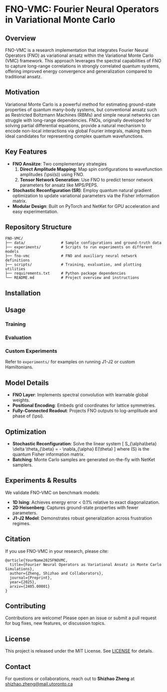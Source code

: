 # FNO-VMC: Fourier Neural Operators in Variational Monte Carlo

## Overview
FNO-VMC is a research implementation that integrates Fourier Neural Operators (FNO) as variational ansatz within the Variational Monte Carlo (VMC) framework. This approach leverages the spectral capabilities of FNO to capture long-range correlations in strongly correlated quantum systems, offering improved energy convergence and generalization compared to traditional ansatz.

## Motivation
Variational Monte Carlo is a powerful method for estimating ground-state properties of quantum many-body systems, but conventional ansatz such as Restricted Boltzmann Machines (RBMs) and simple neural networks can struggle with long-range dependencies. FNOs, originally developed for solving partial differential equations, provide a natural mechanism to encode non-local interactions via global Fourier integrals, making them ideal candidates for representing complex quantum wavefunctions.

## Key Features
- **FNO Ansätze**: Two complementary strategies
  1. **Direct Amplitude Mapping**: Map spin configurations to wavefunction amplitudes \(\psi(s)\) using FNO.
  2. **Tensor Network Generation**: Use FNO to predict tensor network parameters for ansatz like MPS/PEPS.
- **Stochastic Reconfiguration (SR)**: Employ quantum natural gradient optimization to update variational parameters via the Fisher information matrix.
- **Modular Design**: Built on PyTorch and NetKet for GPU acceleration and easy experimentation.

## Repository Structure
```
FNO-VMC/
├── data/                # Sample configurations and ground-truth data
├── experiments/         # Scripts to run experiments on different models
├── fno-vmc              # FNO and auxiliary neural network definitions
├── scripts/             # Training, evaluation, and plotting utilities
├── requirements.txt     # Python package dependencies
└── README.md            # Project overview and instructions
```

## Installation


## Usage

### Training


### Evaluation


### Custom Experiments
Refer to `experiments/` for examples on running J1-J2 or custom Hamiltonians.

## Model Details
- **FNO Layer**: Implements spectral convolution with learnable global weights.
- **Positional Encoding**: Embeds grid coordinates for lattice symmetries.
- **Fully-Connected Readout**: Projects FNO outputs to log-amplitude and phase of \(\psi\).

## Optimization
- **Stochastic Reconfiguration**: Solve the linear system
  \[
    S_{\alpha\beta} \delta \theta_{\beta} = - \nabla_{\alpha} E(\theta)
  \]
  where \(S\) is the quantum Fisher information matrix.
- **Batching**: Monte Carlo samples are generated on-the-fly with NetKet samplers.

## Experiments & Results
We validate FNO-VMC on benchmark models:
- **1D Ising**: Achieves energy error < 0.1% relative to exact diagonalization.
- **2D Heisenberg**: Captures ground-state properties with fewer parameters.
- **J1-J2 Model**: Demonstrates robust generalization across frustration regimes.

<!Plots and detailed metrics are available in `results/` after running `scripts/plot_results.py`.>

## Citation
If you use FNO-VMC in your research, please cite:
```
@article{YourName2025FNOVMC,
  title={Fourier Neural Operators as Variational Ansatz in Monte Carlo Simulations},
  author={Zheng, Shizhao and Collaborators},
  journal={Preprint},
  year={2025},
  arxiv={2405.00001}
}
```

## Contributing
Contributions are welcome! Please open an issue or submit a pull request for bug fixes, new features, or discussion topics.

## License
This project is released under the MIT License. See [LICENSE](LICENSE) for details.

## Contact
For questions or collaborations, reach out to **Shizhao Zheng** at shizhao.zheng@mail.utoronto.ca

